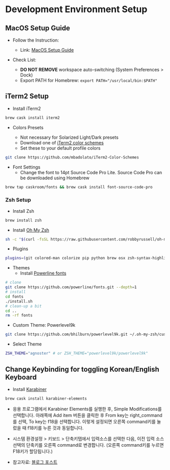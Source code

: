 # Development Environment Setup


## MacOS Setup Guide

* Follow the Instruction:
  * Link: [MacOS Setup Guide](https://sourabhbajaj.com/mac-setup/)

* Check List:
  * **DO NOT REMOVE** workspace auto-switching (System Preferences > Dock)
  * Export PATH for Homebrew: `export PATH="/usr/local/bin:$PATH"`


## iTerm2 Setup

* Install iTerm2

```bash
brew cask install iterm2
```

* Colors Presets

  * Not necessary for Solarized Light/Dark presets
  * Download one of [iTerm2 color schemes](https://github.com/mbadolato/iTerm2-Color-Schemes/tree/master/schemes)
  * Set these to your default profile colors

```bash
git clone https://github.com/mbadolato/iTerm2-Color-Schemes
```

* Font Settings
  * Change the font to 14pt Source Code Pro Lite. Source Code Pro can be downloaded using Homebrew

```bash
brew tap caskroom/fonts && brew cask install font-source-code-pro
```


### Zsh Setup

* Install Zsh

```bash
brew install zsh
```

* Install [Oh My Zsh](https://github.com/robbyrussell/oh-my-zsh)


```bash
sh -c "$(curl -fsSL https://raw.githubusercontent.com/robbyrussell/oh-my-zsh/master/tools/install.sh)"
```

* Plugins

```bash
plugins=(git colored-man colorize pip python brew osx zsh-syntax-highlighting)
```

* Themes
  * Install [Powerline fonts](https://github.com/powerline/fonts)


```bash
# clone
git clone https://github.com/powerline/fonts.git --depth=1
# install
cd fonts
./install.sh
# clean-up a bit
cd ..
rm -rf fonts
```

  * Custom Theme: Powerlevel9k

```bash
git clone https://github.com/bhilburn/powerlevel9k.git ~/.oh-my-zsh/custom/themes/powerlevel9k
```

  * Select Theme

```bash
ZSH_THEME="agnoster" # or ZSH_THEME="powerlevel9k/powerlevel9k"
```


## Change Keybinding for toggling Korean/English Keyboard

* Install [Karabiner](https://pqrs.org/osx/karabiner/)

```bash
brew cask install karabiner-elements
```

* 응용 프로그램에서 Karabiner Elements를 실행한 후, Simple Modifications를 선택합니다. 아래쪽에 Add item 버튼을 클릭한 후 From key는 right_command를 선택, To key는 f18을 선택합니다. 이렇게 설정되면 오른쪽 command키를 눌렀을 때 f18키를 누른 것과 동일합니다.

* 시스템 환경설정 > 키보드 > 단축키탭에서 입력소스를 선택한 다음, 이전 입력 소스 선택의 단축키를 오른쪽 command로 변경합니다. (오른쪽 command키를 누르면 F18키가 할당됩니다.)

* 참고자료: [블로그 포스트](https://godoftyping.wordpress.com/2018/04/09/mac-%EB%A7%A5%EC%97%90%EC%84%9C-%ED%95%9C%EC%98%81%EC%A0%84%ED%99%98%ED%95%98%EB%8A%94-%EB%8B%A4%EC%96%91%ED%95%9C-%EB%B0%A9%EB%B2%95%EB%93%A4/)
